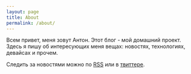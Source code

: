 ```yaml
---
layout: page
title: About
permalink: /about/
---
```


Всем привет, меня зовут Антон. Этот блог - мой домашний проект. Здесь я пишу об 
интересующих меня вещах: новостях, технологиях, девайсах и прочем.

Следить за новостями можно по [RSS](/feed.xml) или в [твиттере](https://twitter.com/itnotes_io).